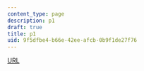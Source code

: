 ```yaml
---
content_type: page
description: p1
draft: true
title: p1
uid: 9f5dfbe4-b66e-42ee-afcb-0b9f1de27f76
---
```

[URL](http://host.com/with_%28paran%29/uri)